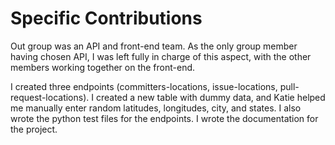 # Specific Contributions

Out group was an API and front-end team. As the only group member having chosen API, I was left fully in charge of this aspect, with the other members working together on the front-end.

I created three endpoints (committers-locations, issue-locations, pull-request-locations). I created a new table with dummy data, and Katie helped me manually enter random latitudes, longitudes, city, and states. I also wrote the python test files for the endpoints. I wrote the documentation for the project.
